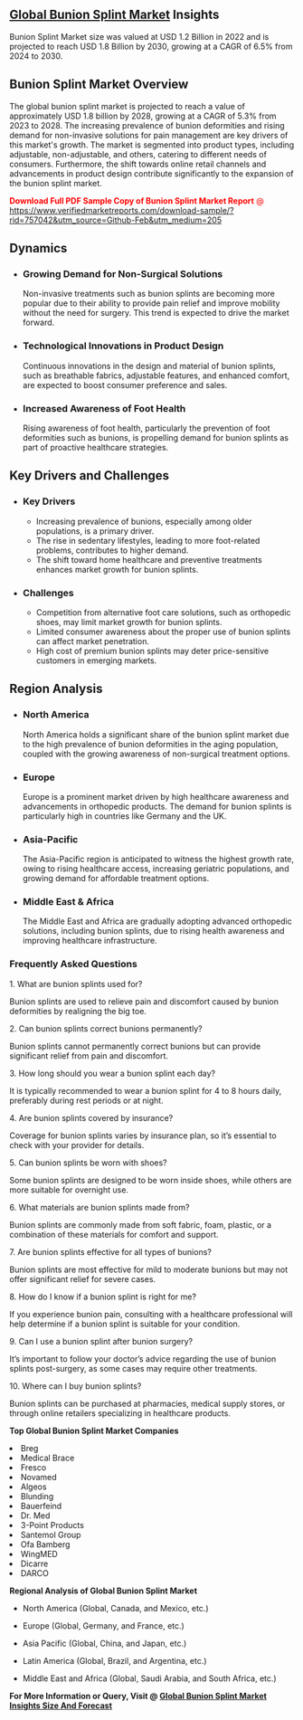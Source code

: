 <h2><a href="https://www.verifiedmarketreports.com/download-sample/?rid=757042&amp;utm_source=Github&amp;utm_medium=205" target="_blank">Global Bunion Splint Market</a> Insights</h2><p>Bunion Splint Market size was valued at USD 1.2 Billion in 2022 and is projected to reach USD 1.8 Billion by 2030, growing at a CAGR of 6.5% from 2024 to 2030.</p><p><h2>Bunion Splint Market Overview</h2> <p>The global bunion splint market is projected to reach a value of approximately USD 1.8 billion by 2028, growing at a CAGR of 5.3% from 2023 to 2028. The increasing prevalence of bunion deformities and rising demand for non-invasive solutions for pain management are key drivers of this market's growth. The market is segmented into product types, including adjustable, non-adjustable, and others, catering to different needs of consumers. Furthermore, the shift towards online retail channels and advancements in product design contribute significantly to the expansion of the bunion splint market.</p> <p><p><span class=""><span style="color: #ff0000;"><strong>Download Full PDF Sample Copy of Bunion Splint Market Report</strong> @ </span><a href="https://www.verifiedmarketreports.com/download-sample/?rid=757042&amp;utm_source=Github-Feb&amp;utm_medium=205" target="_blank">https://www.verifiedmarketreports.com/download-sample/?rid=757042&amp;utm_source=Github-Feb&amp;utm_medium=205</a></span></p></p> <h2>Dynamics</h2> <ul> <li><h3>Growing Demand for Non-Surgical Solutions</h3> Non-invasive treatments such as bunion splints are becoming more popular due to their ability to provide pain relief and improve mobility without the need for surgery. This trend is expected to drive the market forward.</li> <li><h3>Technological Innovations in Product Design</h3> Continuous innovations in the design and material of bunion splints, such as breathable fabrics, adjustable features, and enhanced comfort, are expected to boost consumer preference and sales.</li> <li><h3>Increased Awareness of Foot Health</h3> Rising awareness of foot health, particularly the prevention of foot deformities such as bunions, is propelling demand for bunion splints as part of proactive healthcare strategies.</li> </ul> <h2>Key Drivers and Challenges</h2> <ul> <li><h3>Key Drivers</h3> <ul> <li>Increasing prevalence of bunions, especially among older populations, is a primary driver.</li> <li>The rise in sedentary lifestyles, leading to more foot-related problems, contributes to higher demand.</li> <li>The shift toward home healthcare and preventive treatments enhances market growth for bunion splints.</li> </ul> </li> <li><h3>Challenges</h3> <ul> <li>Competition from alternative foot care solutions, such as orthopedic shoes, may limit market growth for bunion splints.</li> <li>Limited consumer awareness about the proper use of bunion splints can affect market penetration.</li> <li>High cost of premium bunion splints may deter price-sensitive customers in emerging markets.</li> </ul> </li> </ul> <h2>Region Analysis</h2> <ul> <li><h3>North America</h3> North America holds a significant share of the bunion splint market due to the high prevalence of bunion deformities in the aging population, coupled with the growing awareness of non-surgical treatment options.</li> <li><h3>Europe</h3> Europe is a prominent market driven by high healthcare awareness and advancements in orthopedic products. The demand for bunion splints is particularly high in countries like Germany and the UK.</li> <li><h3>Asia-Pacific</h3> The Asia-Pacific region is anticipated to witness the highest growth rate, owing to rising healthcare access, increasing geriatric populations, and growing demand for affordable treatment options.</li> <li><h3>Middle East & Africa</h3> The Middle East and Africa are gradually adopting advanced orthopedic solutions, including bunion splints, due to rising health awareness and improving healthcare infrastructure.</li> </ul> <h3>Frequently Asked Questions</h3> <p>1. What are bunion splints used for?</p> <p>Bunion splints are used to relieve pain and discomfort caused by bunion deformities by realigning the big toe.</p> <p>2. Can bunion splints correct bunions permanently?</p> <p>Bunion splints cannot permanently correct bunions but can provide significant relief from pain and discomfort.</p> <p>3. How long should you wear a bunion splint each day?</p> <p>It is typically recommended to wear a bunion splint for 4 to 8 hours daily, preferably during rest periods or at night.</p> <p>4. Are bunion splints covered by insurance?</p> <p>Coverage for bunion splints varies by insurance plan, so it’s essential to check with your provider for details.</p> <p>5. Can bunion splints be worn with shoes?</p> <p>Some bunion splints are designed to be worn inside shoes, while others are more suitable for overnight use.</p> <p>6. What materials are bunion splints made from?</p> <p>Bunion splints are commonly made from soft fabric, foam, plastic, or a combination of these materials for comfort and support.</p> <p>7. Are bunion splints effective for all types of bunions?</p> <p>Bunion splints are most effective for mild to moderate bunions but may not offer significant relief for severe cases.</p> <p>8. How do I know if a bunion splint is right for me?</p> <p>If you experience bunion pain, consulting with a healthcare professional will help determine if a bunion splint is suitable for your condition.</p> <p>9. Can I use a bunion splint after bunion surgery?</p> <p>It’s important to follow your doctor’s advice regarding the use of bunion splints post-surgery, as some cases may require other treatments.</p> <p>10. Where can I buy bunion splints?</p> <p>Bunion splints can be purchased at pharmacies, medical supply stores, or through online retailers specializing in healthcare products.</p> </p><p><strong>Top Global Bunion Splint Market Companies</strong></p><div data-test-id=""><p><li>Breg</li><li> Medical Brace</li><li> Fresco</li><li> Novamed</li><li> Algeos</li><li> Blunding</li><li> Bauerfeind</li><li> Dr. Med</li><li> 3-Point Products</li><li> Santemol Group</li><li> Ofa Bamberg</li><li> WingMED</li><li> Dicarre</li><li> DARCO</li></p><div><strong>Regional Analysis of&nbsp;Global Bunion Splint Market</strong></div><ul><li dir="ltr"><p dir="ltr">North America&nbsp;(Global, Canada, and Mexico, etc.)</p></li><li dir="ltr"><p dir="ltr">Europe (Global, Germany, and France, etc.)</p></li><li dir="ltr"><p dir="ltr">Asia Pacific&nbsp;(Global, China, and Japan, etc.)</p></li><li dir="ltr"><p dir="ltr">Latin America&nbsp;(Global, Brazil, and Argentina, etc.)</p></li><li dir="ltr">Middle East and Africa&nbsp;(Global, Saudi Arabia, and South Africa, etc.)</li></ul><p><strong>For More Information or Query, Visit @&nbsp;</strong><strong><a href="https://www.verifiedmarketreports.com/product/bunion-splint-market/?utm_source=Github&amp;utm_medium=205" target="_blank">Global Bunion Splint Market Insights Size And Forecast</a></strong></p></div>
